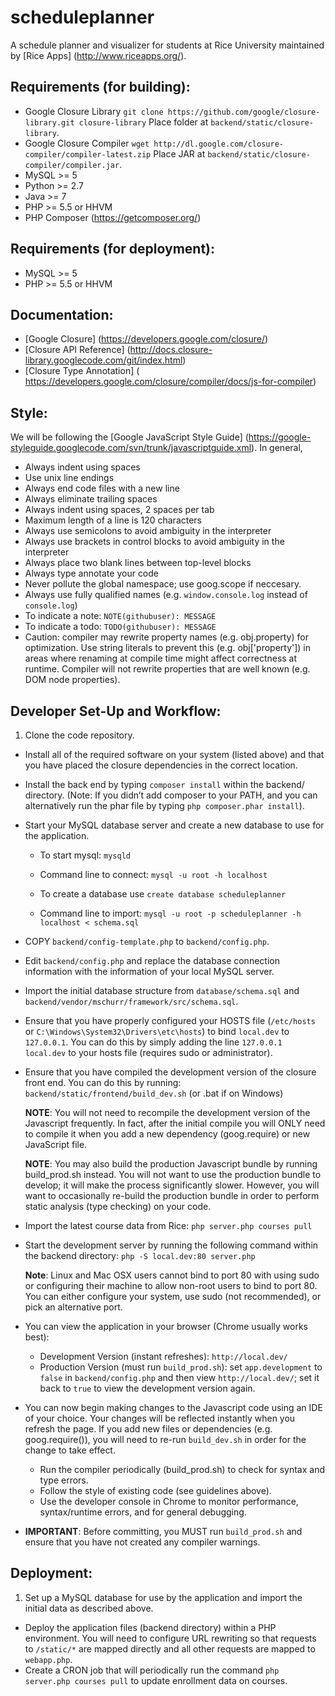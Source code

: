 scheduleplanner
=====================

A schedule planner and visualizer for students at Rice University maintained by [Rice Apps] (http://www.riceapps.org/).

## Requirements (for building):
* Google Closure Library
  `git clone https://github.com/google/closure-library.git closure-library`
  Place folder at `backend/static/closure-library`.
* Google Closure Compiler
  `wget http://dl.google.com/closure-compiler/compiler-latest.zip`
  Place JAR at `backend/static/closure-compiler/compiler.jar`.
* MySQL >= 5
* Python >= 2.7
* Java >= 7
* PHP >= 5.5 or HHVM
* PHP Composer (https://getcomposer.org/)

## Requirements (for deployment):
* MySQL >= 5
* PHP >= 5.5 or HHVM

## Documentation:
* [Google Closure] (https://developers.google.com/closure/)
* [Closure API Reference] (http://docs.closure-library.googlecode.com/git/index.html)
* [Closure Type Annotation] ( https://developers.google.com/closure/compiler/docs/js-for-compiler)

## Style:
We will be following the [Google JavaScript Style Guide] (https://google-styleguide.googlecode.com/svn/trunk/javascriptguide.xml). In general,

* Always indent using spaces
* Use unix line endings
* Always end code files with a new line
* Always eliminate trailing spaces
* Always indent using spaces, 2 spaces per tab
* Maximum length of a line is 120 characters
* Always use semicolons to avoid ambiguity in the interpreter
* Always use brackets in control blocks to avoid ambiguity in the interpreter
* Always place two blank lines between top-level blocks
* Always type annotate your code
* Never pollute the global namespace; use goog.scope if neccesary.
* Always use fully qualified names (e.g. `window.console.log` instead of `console.log`)
* To indicate a note: `NOTE(githubuser): MESSAGE`
* To indicate a todo: `TODO(githubuser): MESSAGE`
* Caution: compiler may rewrite property names (e.g. obj.property) for optimization. Use string literals to prevent this (e.g. obj['property']) in areas where renaming at compile time might affect correctness at runtime. Compiler will not rewrite properties that are well known (e.g. DOM node properties).

## Developer Set-Up and Workflow:
1. Clone the code repository.
* Install all of the required software on your system (listed above) and that you have placed the closure dependencies in the correct location.

* Install the back end by typing `composer install` within the backend/ directory. (Note: If you didn’t add composer to your PATH, and you can alternatively run the phar file by typing `php composer.phar install`).

* Start your MySQL database server and create a new database to use for the application.
  * To start mysql: `mysqld`

  * Command line to connect: `mysql -u root -h localhost`
  * To create a database use `create database scheduleplanner`

  * Command line to import: `mysql -u root -p scheduleplanner -h localhost < schema.sql`

* COPY `backend/config-template.php` to `backend/config.php`.

* Edit `backend/config.php` and replace the database connection information with the information of your local MySQL server.

* Import the initial database structure from `database/schema.sql` and `backend/vendor/mschurr/framework/src/schema.sql`.

* Ensure that you have properly configured your HOSTS file (`/etc/hosts` or `C:\Windows\System32\Drivers\etc\hosts`) to bind `local.dev` to `127.0.0.1`. You can do this by simply adding the line `127.0.0.1 local.dev` to your hosts file (requires sudo or administrator).
* Ensure that you have compiled the development version of the closure front end. You can do this by running:
`backend/static/frontend/build_dev.sh` (or .bat if on Windows)

  **NOTE**: You will not need to recompile the development version of the Javascript frequently. In fact, after the initial compile you will ONLY need to compile it when you add a new dependency
(goog.require) or new JavaScript file.

  **NOTE**: You may also build the production Javascript bundle by running build_prod.sh instead. You will not want to use the production bundle to develop; it will make the process significantly slower. However, you will want to occasionally re-build the production bundle in order to perform static analysis (type checking) on your code.

* Import the latest course data from Rice: `php server.php courses pull`

* Start the development server by running the following command within the backend directory: `php -S local.dev:80 server.php`

  **Note**: Linux and Mac OSX users cannot bind to port 80 with using sudo or configuring their machine to allow non-root users to bind to port 80. You can either configure your system, use sudo (not recommended), or pick an alternative port.

* You can view the application in your browser (Chrome usually works best):
  * Development Version (instant refreshes): `http://local.dev/`
  * Production Version (must run `build_prod.sh`): set `app.development` to `false` in `backend/config.php` and then view `http://local.dev/`; set it back to `true` to view the development version again.

* You can now begin making changes to the Javascript code using an IDE of your choice. Your changes will be reflected instantly when you refresh the page.
If you add new files or dependencies (e.g. goog.require()), you will need to re-run `build_dev.sh` in order for the change to take effect.

  * Run the compiler periodically (build_prod.sh) to check for syntax and type errors.
  * Follow the style of existing code (see guidelines above).
  * Use the developer console in Chrome to monitor performance, syntax/runtime errors, and for general debugging.

* **IMPORTANT**: Before committing, you MUST run `build_prod.sh` and ensure that you have not created any compiler warnings.

## Deployment:
1. Set up a MySQL database for use by the application and import the initial data as described above.
* Deploy the application files (backend directory) within a PHP environment. You will need to configure URL rewriting so that requests to `/static/*` are mapped directly and all other requests are mapped to `webapp.php`.
* Create a CRON job that will periodically run the command `php server.php courses pull` to update enrollment data on courses.
